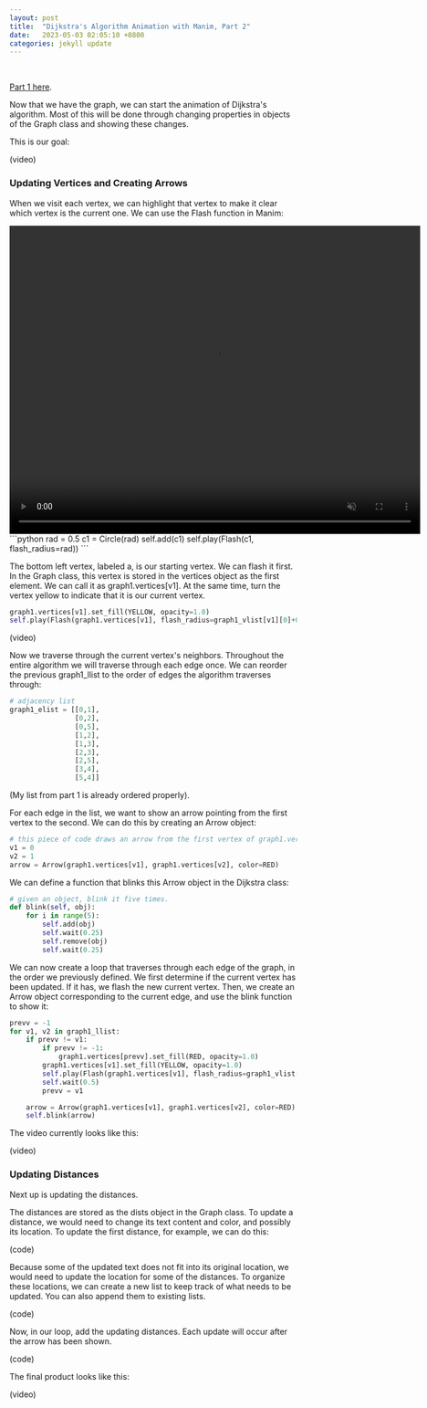 ```yaml
---
layout: post
title:  "Dijkstra's Algorithm Animation with Manim, Part 2"
date:   2023-05-03 02:05:10 +0800
categories: jekyll update
---
```

&nbsp;

[Part 1 here][part-1].

Now that we have the graph, we can start the animation of Dijkstra's algorithm.
Most of this will be done through changing properties in objects of the Graph class and showing these changes.

This is our goal:

(video)

### Updating Vertices and Creating Arrows

When we visit each vertex, we can highlight that vertex to make it clear which vertex is the current one. 
We can use the Flash function in Manim:

<video width="720" height="540" controls="" muted="" loop="" autoplay="">
  <source src="https://github.com/kevtool/ECE374_Video/raw/main/docs/vid/ex_flash.mp4" type="video/mp4">
  Your browser does not support the video tag.
</video>
```python
rad = 0.5
c1 = Circle(rad)
self.add(c1)
self.play(Flash(c1, flash_radius=rad))
```

The bottom left vertex, labeled a, is our starting vertex. We can flash it first.
In the Graph class, this vertex is stored in the vertices object as the first element. We can call it as graph1.vertices[v1].
At the same time, turn the vertex yellow to indicate that it is our current vertex.

```python
graph1.vertices[v1].set_fill(YELLOW, opacity=1.0)
self.play(Flash(graph1.vertices[v1], flash_radius=graph1_vlist[v1][0]+0.1))
```

(video)

Now we traverse through the current vertex's neighbors.
Throughout the entire algorithm we will traverse through each edge once. 
We can reorder the previous graph1_llist to the order of edges the algorithm traverses through:

```python
# adjacency list
graph1_elist = [[0,1],
                [0,2],
                [0,5],
                [1,2],
                [1,3],
                [2,3],
                [2,5],
                [3,4],
                [5,4]]
```
(My list from part 1 is already ordered properly).

For each edge in the list, we want to show an arrow pointing from the first vertex to the second.
We can do this by creating an Arrow object:

```python
# this piece of code draws an arrow from the first vertex of graph1.vertices to the second vertex.
v1 = 0
v2 = 1
arrow = Arrow(graph1.vertices[v1], graph1.vertices[v2], color=RED)
```

We can define a function that blinks this Arrow object in the Dijkstra class:

```python
# given an object, blink it five times.
def blink(self, obj):
    for i in range(5):
        self.add(obj)
        self.wait(0.25)
        self.remove(obj)
        self.wait(0.25)
```

We can now create a loop that traverses through each edge of the graph, in the order we previously defined.
We first determine if the current vertex has been updated. If it has, we flash the new current vertex.
Then, we create an Arrow object corresponding to the current edge, and use the blink function to show it:

```python
prevv = -1
for v1, v2 in graph1_llist:
    if prevv != v1:
        if prevv != -1:
            graph1.vertices[prevv].set_fill(RED, opacity=1.0)
        graph1.vertices[v1].set_fill(YELLOW, opacity=1.0)
        self.play(Flash(graph1.vertices[v1], flash_radius=graph1_vlist[v1][0]+0.1))
        self.wait(0.5)
        prevv = v1

    arrow = Arrow(graph1.vertices[v1], graph1.vertices[v2], color=RED)
    self.blink(arrow)
```

The video currently looks like this:

(video)

### Updating Distances

Next up is updating the distances.

The distances are stored as the dists object in the Graph class. 
To update a distance, we would need to change its text content and color, and possibly its location.
To update the first distance, for example, we can do this:

(code)

Because some of the updated text does not fit into its original location, 
we would need to update the location for some of the distances.
To organize these locations, we can create a new list to keep track of what needs to be updated.
You can also append them to existing lists.

(code)

Now, in our loop, add the updating distances. Each update will occur after the arrow has been shown.

(code)

The final product looks like this:

(video)


[part-1]: https://kevtool.github.io/ECE374_Video/jekyll/update/2023/04/22/p1.html